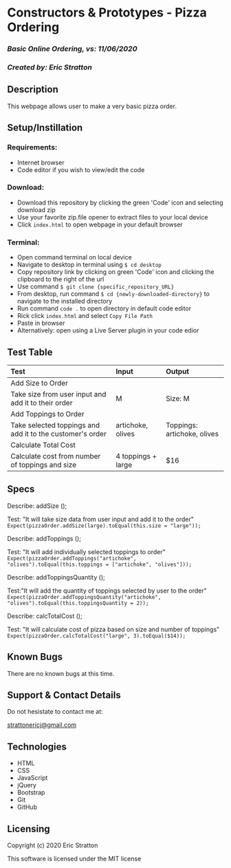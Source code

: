 # Constructors & Prototypes - Pizza Ordering

### _Basic Online Ordering, vs: 11/06/2020_

### _Created by: Eric Stratton_

## Description

This webpage allows user to make a very basic pizza order. 

## Setup/Instillation

### Requirements: 

- Internet browser
- Code editor if you wish to view/edit the code

### Download: 

- Download this repository by clicking the green 'Code' icon and selecting download zip
- Use your favorite zip.file opener to extract files to your local device
- Click `index.html` to open webpage in your default browser

### Terminal:

- Open command terminal on local device
- Navigate to desktop in terminal using `$ cd desktop`
- Copy repository link by clicking on green 'Code' icon and clicking the clipboard to the right of the url
- Use command `$ git clone {specific_repository_URL}`
- From desktop, run command `$ cd {newly-downloaded-directory}` to navigate to the installed directory
- Run command `code .` to open directory in default code editor
- Rick click `index.html` and select `Copy File Path`
- Paste in browser
- Alternatively: open using a Live Server plugin in your code edior

## Test Table

| Test | Input | Output |
| :------------| :---------------| :-----------|
| Add Size to Order |||
| Take size from user input and add it to their order | M | Size: M |
| Add Toppings to Order |||
| Take selected toppings and add it to the customer's order | artichoke, olives | Toppings: artichoke, olives |
| Calculate Total Cost |||
| Calculate cost from number of toppings and size | 4 toppings + large | $16 |

## Specs

Describe: addSize ();

Test: "It will take size data from user input and add it to the order"
`Expect(pizzaOrder.addSize(large).toEqual(this.size = "large"));`

Describe: addToppings ();

Test: "It will add individually selected toppings to order"
`Expect(pizzaOrder.addToppings("artichoke", "olives").toEqual(this.toppings = ["artichoke", "olives"]));`

Describe: addToppingsQuantity ();

Test:"It will add the quantity of toppings selected by user to the order"
`Expect(pizzaOrder.addToppingsQuantity("artichoke", "olives").toEqual(this.toppingsQuantity = 2));`

Describe: calcTotalCost ();

Test: "It will calculate cost of pizza based on size and number of toppings"
`Expect(pizzaOrder.calcTotalCost("large", 3).toEqual($14));`

## Known Bugs

There are no known bugs at this time.

## Support & Contact Details

Do not hesistate to contact me at:

<strattonericj@gmail.com>

## Technologies

- HTML
- CSS
- JavaScript
- jQuery
- Bootstrap
- Git
- GitHub

## Licensing

Copyright (c) 2020 Eric Stratton

This software is licensed under the MIT license




